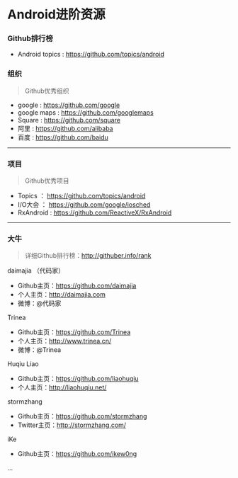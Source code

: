 # Android进阶资源

### Github排行榜
- Android topics : https://github.com/topics/android

### 组织
>Github优秀组织

- google : https://github.com/google
- google maps : https://github.com/googlemaps
- Square : https://github.com/square
- 阿里 : https://github.com/alibaba
- 百度 : https://github.com/baidu

----------
### 项目
>Github优秀项目

- Topics ： https://github.com/topics/android
- I/O大会 ： https://github.com/google/iosched
- RxAndroid : https://github.com/ReactiveX/RxAndroid

----------
### 大牛

>详细Github排行榜：http://githuber.info/rank

daimajia （代码家）

- Github主页：https://github.com/daimajia 
- 个人主页：http://daimajia.com 
- 微博：@代码家

Trinea 

- Github主页：https://github.com/Trinea 
- 个人主页：http://www.trinea.cn/ 
- 微博：@Trinea


Huqiu Liao 

- Github主页：https://github.com/liaohuqiu
- 个人主页：http://liaohuqiu.net/

stormzhang 

- Github主页：https://github.com/stormzhang
- Twitter主页：http://stormzhang.com/

iKe 

- Github主页：https://github.com/ikew0ng


 ... 
